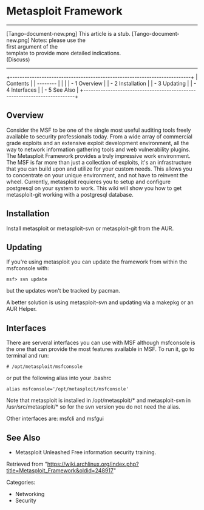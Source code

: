 Metasploit Framework
====================

  ------------------------ ------------------------ ------------------------
  [Tango-document-new.png] This article is a stub.  [Tango-document-new.png]
                           Notes: please use the    
                           first argument of the    
                           template to provide more 
                           detailed indications.    
                           (Discuss)                
  ------------------------ ------------------------ ------------------------

+--------------------------------------------------------------------------+
| Contents                                                                 |
| --------                                                                 |
|                                                                          |
| -   1 Overview                                                           |
| -   2 Installation                                                       |
| -   3 Updating                                                           |
| -   4 Interfaces                                                         |
| -   5 See Also                                                           |
+--------------------------------------------------------------------------+

Overview
--------

Consider the MSF to be one of the single most useful auditing tools
freely available to security professionals today. From a wide array of
commercial grade exploits and an extensive exploit development
environment, all the way to network information gathering tools and web
vulnerability plugins. The Metasploit Framework provides a truly
impressive work environment. The MSF is far more than just a collection
of exploits, it's an infrastructure that you can build upon and utilize
for your custom needs. This allows you to concentrate on your unique
environment, and not have to reinvent the wheel. Currently, metasploit
requieres you to setup and configure postgresql on your system to work.
This wiki will show you how to get metasploit-git working with a
postgresql database.

Installation
------------

Install metasploit or metasploit-svn or metasploit-git from the AUR.

Updating
--------

If you're using metasploit you can update the framework from within the
msfconsole with:

    msf> svn update

but the updates won't be tracked by pacman.

A better solution is using metasploit-svn and updating via a makepkg or
an AUR Helper.

Interfaces
----------

There are serveral interfaces you can use with MSF although msfconsole
is the one that can provide the most features available in MSF. To run
it, go to terminal and run:

    # /opt/metasploit/msfconsole

or put the following alias into your .bashrc

    alias msfconsole='/opt/metasploit/msfconsole'

Note that metasploit is installed in /opt/metasploit/* and
metasploit-svn in /usr/src/metasploit/* so for the svn version you do
not need the alias.

Other interfaces are: msfcli and msfgui

See Also
--------

-   Metasploit Unleashed Free information security training.

Retrieved from
"https://wiki.archlinux.org/index.php?title=Metasploit_Framework&oldid=248917"

Categories:

-   Networking
-   Security

